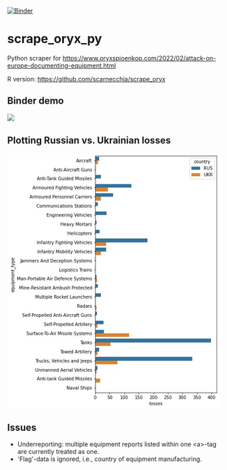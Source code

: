 [![Binder](https://mybinder.org/badge_logo.svg)](https://mybinder.org/v2/gh/d-paulus/scrape_oryx_py/main)

# scrape_oryx_py
Python scraper for https://www.oryxspioenkop.com/2022/02/attack-on-europe-documenting-equipment.html

R version: https://github.com/scarnecchia/scrape_oryx


## Binder demo
![](binder_demo.gif)

## Plotting Russian vs. Ukrainian losses
![](plot.jpg)

## Issues
* Underreporting: multiple equipment reports listed within one \<a\>-tag are currently treated as one.
* 'Flag'-data is ignored, i.e., country of equipment manufacturing. 
